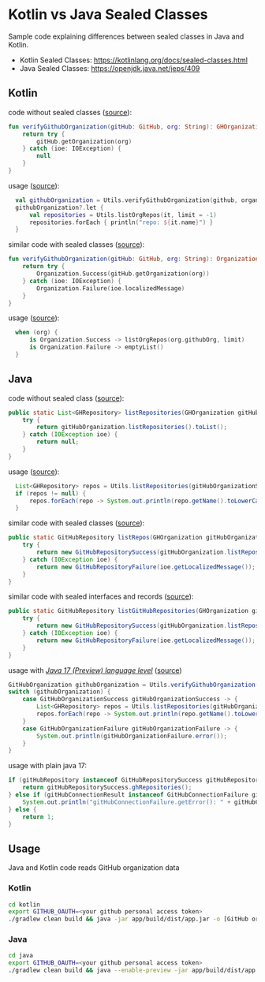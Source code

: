 # Kotlin vs Java Sealed Classes

Sample code explaining differences between sealed classes in Java and Kotlin.

- Kotlin Sealed Classes: https://kotlinlang.org/docs/sealed-classes.html
- Java Sealed Classes: https://openjdk.java.net/jeps/409

## Kotlin

code without sealed classes ([source](https://github.com/Sealed-Classes-Kotlin-Java/KotlinSealedClassesSlideless/blob/startBranch/kotlin/app/src/main/kotlin/info/lotharschulz/github/org/verifier/api/github/Utils.kt#L47-L53)):

```kotlin
fun verifyGithubOrganization(gitHub: GitHub, org: String): GHOrganization? {
    return try {
        gitHub.getOrganization(org)
    } catch (ioe: IOException) {
        null
    }
}
```

usage ([source](https://github.com/Sealed-Classes-Kotlin-Java/KotlinSealedClassesSlideless/blob/startBranch/kotlin/app/src/main/kotlin/info/lotharschulz/github/org/verifier/RepositoryScanner.kt#L42-L46)):
```kotlin
  val githubOrganization = Utils.verifyGithubOrganization(github, organizationName)
  githubOrganization?.let {
      val repositories = Utils.listOrgRepos(it, limit = -1)
      repositories.forEach { println("repo: ${it.name}") }
  }
```


similar code with sealed classes ([source](https://github.com/Sealed-Classes-Kotlin-Java/KotlinSealedClassesSlideless/blob/main/kotlin/app/src/main/kotlin/info/lotharschulz/github/org/verifier/api/github/Utils.kt#L48-L54)):

```kotlin
fun verifyGithubOrganization(gitHub: GitHub, org: String): Organization {
    return try {
        Organization.Success(gitHub.getOrganization(org))
    } catch (ioe: IOException) {
        Organization.Failure(ioe.localizedMessage)
    }
}
```

usage ([source](https://github.com/Sealed-Classes-Kotlin-Java/KotlinSealedClassesSlideless/blob/main/kotlin/app/src/main/kotlin/info/lotharschulz/github/org/verifier/api/github/Utils.kt#L57-L60)):
```kotlin
  when (org) {
      is Organization.Success -> listOrgRepos(org.githubOrg, limit)
      is Organization.Failure -> emptyList()
  }
```


## Java

code without sealed class ([source](https://github.com/Sealed-Classes-Kotlin-Java/KotlinSealedClassesSlideless/blob/startBranch/java/app/src/main/java/info/lotharschulz/github/org/verifier/api/github/Utils.java#L50-L56)):

```java
public static List<GHRepository> listRepositories(GHOrganization gitHubOrganization){
    try {
        return gitHubOrganization.listRepositories().toList();
    } catch (IOException ioe) {
        return null;
    }
}
```

usage ([source](https://github.com/Sealed-Classes-Kotlin-Java/KotlinSealedClassesSlideless/blob/startBranch/java/app/src/main/java/info/lotharschulz/github/org/verifier/RepositoryScanner.java#L70-L73)):

```java
  List<GHRepository> repos = Utils.listRepositories(gitHubOrganizationSuccess.ghOrganization());
  if (repos != null) {
      repos.forEach(repo -> System.out.println(repo.getName().toLowerCase()));
  }
```

similar code with sealed classes ([source](https://github.com/Sealed-Classes-Kotlin-Java/KotlinSealedClassesSlideless/blob/java_02_listRepos_sealedClasses/java/app/src/main/java/info/lotharschulz/github/org/verifier/api/github/Utils.java#L63-L69)):

```java
public static GitHubRepository listRepos(GHOrganization gitHubOrganization){
    try {
        return new GitHubRepositorySuccess(gitHubOrganization.listRepositories().toList());
    } catch (IOException ioe) {
        return new GitHubRepositoryFailure(ioe.getLocalizedMessage());
    }
}
```

similar code with sealed interfaces and records ([source](https://github.com/Sealed-Classes-Kotlin-Java/KotlinSealedClassesSlideless/blob/main/java/app/src/main/java/info/lotharschulz/github/org/verifier/api/github/Utils.java#L67-L73)):

```java
public static GitHubRepository listGitHubRepositories(GHOrganization gitHubOrganization){
    try {
        return new GitHubRepositorySuccess(gitHubOrganization.listRepositories().toList());
    } catch (IOException ioe) {
        return new GitHubRepositoryFailure(ioe.getLocalizedMessage());
    }
}
```

usage with _[Java 17 (Preview) language level](https://www.lotharschulz.info/2022/05/22/how-to-set-java-pattern-matching-for-switch-in-intellij-gradle/)_ ([source](https://github.com/Sealed-Classes-Kotlin-Java/KotlinSealedClassesSlideless/blob/main/java/app/src/main/java/info/lotharschulz/github/org/verifier/RepositoryScanner.java#L76-L85))
```java
GitHubOrganization githubOrganization = Utils.verifyGithubOrganization(gitHub, organizationName);
switch (githubOrganization) {
    case GitHubOrganizationSuccess gitHubOrganizationSuccess -> {
        List<GHRepository> repos = Utils.listRepositories(gitHubOrganizationSuccess.ghOrganization());
        repos.forEach(repo -> System.out.println(repo.getName().toLowerCase()));
    }
    case GitHubOrganizationFailure gitHubOrganizationFailure -> {
        System.out.println(gitHubOrganizationFailure.error());
    }
}
```

usage with plain java 17:
```java
if (gitHubRepository instanceof GitHubRepositorySuccess gitHubRepositorySuccess){
    return gitHubRepositorySuccess.ghRepositories();
} else if (gitHubConnectionResult instanceof GitHubConnectionFailure gitHubConnectionFailure) {
    System.out.println("gitHubConnectionFailure.getError(): " + gitHubConnectionFailure.getError());
} else {
    return 1;
}
```


## Usage

Java and Kotlin code reads GitHub organization data

### Kotlin
```sh
cd kotlin
export GITHUB_OAUTH=<your github personal access token>
./gradlew clean build && java -jar app/build/dist/app.jar -o [GitHub organization to read repositories from]
```

### Java
```sh
cd java
export GITHUB_OAUTH=<your github personal access token>
./gradlew clean build && java --enable-preview -jar app/build/dist/app.jar -o [GitHub organization to read repositories from]
```
